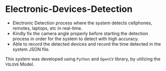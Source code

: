 # Electronic-Devices-Detection



- Electronic Detection process where the system detects cellphones, remotes, laptops, etc in real-time.
- Kindly fix the camera angle properly before starting the detection process in order for the system to detect with high accuracy.
- Able to record the detected devices and record the time detected in the system JSON file.

This system was developed using `Python` and `OpenCV` library, by utilizing the `YOLOV8` Model.

